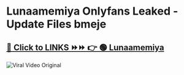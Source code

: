 
 # Lunaamemiya Onlyfans Leaked - Update Files bmeje

## <h2><a href="https://clipsfans.com/Lunaamemiya&ref=git">🔗 Click to LINKS ⏩⏩ 👉 🟢 Lunaamemiya </a></h2>

<a href="https://clipsfans.com/Lunaamemiya&ref=git" rel="nofollow" data-target="animated-image.originalLink"><img src="https://i.ibb.co.com/xMMVF88/686577567.gif" alt="Viral Video Original" style="max-width: 100%; display: inline-block;" data-target="animated-image.originalImage"></a>

